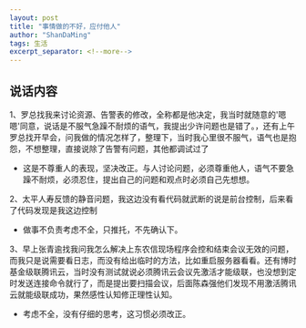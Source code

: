 ```yaml
---
layout: post
title: "事情做的不好，应付他人"
author: "ShanDaMing"
tags: 生活
excerpt_separator: <!--more-->
---
```


## 说话内容
1、罗总找我来讨论资源、告警表的修改，全称都是他决定，我当时就随意的'嗯嗯'同意，说话是不服气急躁不耐烦的语气，我提出少许问题也是错了。<!--more-->，还有上午罗总找开早会，问我做的情况怎样了，整理下，当时我心里很不服气，语气也是抱怨，不想整理，直接说除了告警有问题，其他都调试过了
* 这是不尊重人的表现，坚决改正。与人讨论问题，必须尊重他人，语气不要急躁不耐烦，必须忍住，提出自己的问题和观点时必须自己先想想。

2、太平人寿反馈的静音问题，我这边没有看代码就武断的说是前台控制，后来看了代码发现是我这边控制
* 做事不负责考虑不全，只推托，不先确认下。

3、早上张青逾找我问我怎么解决上东农信现场程序会控和结束会议无效的问题，而我只是说需要看日志，而没有给出临时的方法，比如重启服务器看看。还有博时基金级联腾讯云，当时没有测试就说必须腾讯云会议先激活才能级联，也没想到定时发送连接命令就行了，而是提出要扫描会议，后面陈森强他们发现不用激活腾讯云就能级联成功，果然感性认知修正理性认知。
* 考虑不全，没有仔细的思考，这习惯必须改正。
